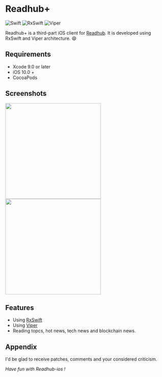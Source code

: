 Readhub+
=====

![Swift](https://img.shields.io/badge/Swift-5-orange.svg) ![RxSwift](https://img.shields.io/badge/RxSwift-5.0-green.svg) ![Viper](https://img.shields.io/badge/Viper-architecture-blue.svg)

Readhub+ is a third-part iOS client for [Readhub](https://readhub.cn/). It is developed using RxSwift and Viper architecture. 😄

Requirements
--------

- Xcode 9.0 or later
- iOS 10.0 +
- CocoaPods

Screenshots
--------

<img src="https://user-images.githubusercontent.com/1510976/68538472-eb4be080-03af-11ea-98f0-b9152b9c1c9d.png" width="300">  <img src="https://user-images.githubusercontent.com/1510976/68538477-f4d54880-03af-11ea-8855-3d0412fbbfcb.png" width="300">

Features
--------

- Using [RxSwift](http://community.rxswift.org/)
- Using [Viper](https://github.com/infinum/iOS-VIPER-Xcode-Templates)
- Reading topcs, hot news, tech news and blockchain news.

Appendix
--------

I'd be glad to receive patches,
comments and your considered criticism.

_Have fun with Readhub-ios !_
